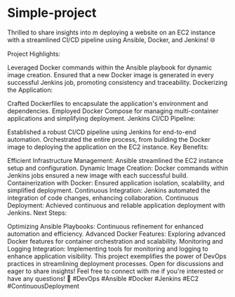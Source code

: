 # Simple-project
Thrilled to share insights into m deploying a website on an EC2 instance with a streamlined CI/CD pipeline using Ansible, Docker, and Jenkins! 🌐

Project Highlights:



Leveraged Docker commands within the Ansible playbook for dynamic image creation.
Ensured that a new Docker image is generated in every successful Jenkins job, promoting consistency and traceability.
Dockerizing the Application:

Crafted Dockerfiles to encapsulate the application's environment and dependencies.
Employed Docker Compose for managing multi-container applications and simplifying deployment.
Jenkins CI/CD Pipeline:

Established a robust CI/CD pipeline using Jenkins for end-to-end automation.
Orchestrated the entire process, from building the Docker image to deploying the application on the EC2 instance.
Key Benefits:

Efficient Infrastructure Management: Ansible streamlined the EC2 instance setup and configuration.
Dynamic Image Creation: Docker commands within Jenkins jobs ensured a new image with each successful build.
Containerization with Docker: Ensured application isolation, scalability, and simplified deployment.
Continuous Integration: Jenkins automated the integration of code changes, enhancing collaboration.
Continuous Deployment: Achieved continuous and reliable application deployment with Jenkins.
Next Steps:

Optimizing Ansible Playbooks: Continuous refinement for enhanced automation and efficiency.
Advanced Docker Features: Exploring advanced Docker features for container orchestration and scalability.
Monitoring and Logging Integration: Implementing tools for monitoring and logging to enhance application visibility.
This project exemplifies the power of DevOps practices in streamlining deployment processes. Open for discussions and eager to share insights! Feel free to connect with me if you're interested or have any questions! 🚀 #DevOps #Ansible #Docker #Jenkins #EC2 #ContinuousDeployment
